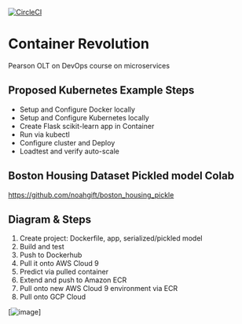 [![CircleCI](https://circleci.com/gh/noahgift/container-revolution-devops-microservices.svg?style=svg)](https://circleci.com/gh/noahgift/container-revolution-devops-microservices)

# Container Revolution

Pearson OLT on  DevOps course on microservices

## Proposed Kubernetes Example Steps

* Setup and Configure Docker locally
* Setup and Configure Kubernetes locally
* Create Flask scikit-learn app in Container
* Run via kubectl
* Configure cluster and Deploy
* Loadtest and verify auto-scale

## Boston Housing Dataset Pickled model Colab

https://github.com/noahgift/boston_housing_pickle

## Diagram & Steps

1.  Create project:  Dockerfile, app, serialized/pickled model
2.  Build and test
3.  Push to Dockerhub
4.  Pull it onto AWS Cloud 9
5.  Predict via pulled container
6.  Extend and push to Amazon ECR
7.  Pull onto new AWS Cloud 9 environment via ECR
8.  Pull onto GCP Cloud


[![image](https://user-images.githubusercontent.com/58792/65437053-1aeb5d00-ddf1-11e9-94ab-099fc7029e28.png)]
